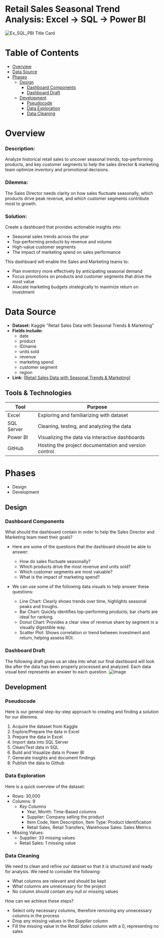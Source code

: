# Retail Sales Seasonal Trend Analysis: Excel → SQL → Power BI
<img alt="Ex_SQL_PBI Title Card" src="https://github.com/user-attachments/assets/56d5d43c-b40d-45f7-acf9-a69726241460" />

# Table of Contents
- [Overview](#Overview)
- [Data Source](#Data-Source)
- [Phases](#Phases)
  - [Design](#Design)
    - [Dashboard Components](#Dashboard-Components) 
    - [Dashboard Draft](#Dashboard-Draft)
  - [Development](#Development)
    - [Pseudocode](#Pseudocode)
    - [Data Exploration](#Data-Exploration)
    - [Data Cleaning](#Data-Cleaning)


# Overview
### Description:  
Analyze historical retail sales to uncover seasonal trends, top-performing products, and key customer segments to help the sales director & marketing team optimize inventory and promotional decisions.

### Dilemma:
The Sales Director needs clarity on how sales fluctuate seasonally, which products drive peak revenue, and which customer segments contribute most to growth.

### Solution:
Create a dashboard that provides actionable insights into:
- Seasonal sales trends across the year
- Top-performing products by revenue and volume
- High-value customer segments
- The impact of marketing spend on sales performance

This dashboard will enable the Sales and Marketing teams to:
- Plan inventory more effectively by anticipating seasonal demand
- Focus promotions on products and customer segments that drive the most value
- Allocate marketing budgets strategically to maximize return on investment

# Data Source
- **Dataset:** Kaggle "Retail Sales Data with Seasonal Trends & Marketing"  
- **Fields include:**
  - date
  - product
  - ID/name
  - units sold
  - revenue
  - marketing spend
  - customer segment
  - region
- **Link:** [[Retail Sales Data with Seasonal Trends & Marketing](https://www.kaggle.com/datasets/abdullah0a/retail-sales-data-with-seasonal-trends-and-marketing?)]  

## Tools & Technologies
| Tool | Purpose |
| --- | --- |
| Excel | Exploring and familiarizing with dataset |
| SQL Server | Cleaning, testing, and analyzing the data |
| Power BI | Visualizing the data via interactive dashboards |
| GitHub | Hosting the project documentation and version control |

# Phases
- Design
- Development

## Design
### Dashboard Components
What should the dashboard contain in order to help the Sales Director and Marketing team meet their goals?
- Here are some of the questions that the dashboard should be able to answer:
  - How do sales fluctuate seasonally?
  - Which products drive the most revenue and units sold?
  - Which customer segments are most valuable?
  - What is the impact of marketing spend?

- We can use some of the following data visuals to help answer these questions:
  - Line Chart: Clearly shows trends over time, highlights seasonal peaks and troughs.
  - Bar Chart: Quickly identifies top-performing products; bar charts are ideal for ranking.
  - Donut Chart: Provides a clear view of revenue share by segment in a visually digestible way.
  - Scatter Plot: Shows correlation or trend between investment and return, helping assess ROI.

### Dashboard Draft
The following draft gives us an idea into what our final dashboard will look like after the data has been properly processed and analyzed. Each data visual best represents an answer to each question.
![image](https://github.com/user-attachments/assets/b5f3599d-0625-4186-9b94-b1ace7551f55)

## Development
### Pseudocode
Here is our general step-by-step approach to creating and finding a solution for our dilemma.
1. Acquire the dataset from Kaggle
2. Explore/Prepare the data in Excel
3. Prepare the data in Excel
4. Import data into SQL Server
5. Clean/Test data in SQL
6. Build and Visualize data in Power BI
7. Generate insights and document findings
8. Publish the data to Github

### Data Exploration
Here is a quick overview of the dataset:
- Rows: 30,000
- Columns: 9
  - *Key Columns*
    - Year, Month: Time-Based columns
    - Supplier: Company selling the product
    - Item Code, Item Description, Item Type: Product Identification
    - Retail Sales, Retail Transfers, Warehouse Sales: Sales Metrics
- Missing Values:
  - Supplier: 33 missing values
  - Retail Sales: 1 missing value

### Data Cleaning
We need to clean and refine our dataset so that it is structured and ready for analysis. We need to conisder the following:
- What columns are relevant and should be kept
- What columns are unnecessary for the project
- No column should contain any null or missing values

How can we achieve these steps?
- Select only necessary columns, therefore removing any unnecessary columns in the process
- Drop any missing values in the *Supplier* column
- Fill the missing value in the *Retail Sales* column with a 0, representing no sales
